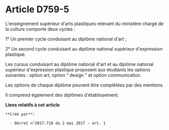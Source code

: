 # Article D759-5

L'enseignement supérieur d'arts plastiques relevant du ministère chargé de la culture comporte deux cycles :

1° Un premier cycle conduisant au diplôme national d'art ;

2° Un second cycle conduisant au diplôme national supérieur d'expression plastique.

Les cursus conduisant au diplôme national d'art et au diplôme national supérieur d'expression plastique proposent aux
étudiants les options suivantes : option art, option “ design ” et option communication.

Les options de chaque diplôme peuvent être complétées par des mentions.

Il comprend également des diplômes d'établissement.

**Liens relatifs à cet article**

	**Créé par**:

	  - Décret n°2017-718 du 2 mai 2017 - art. 1
